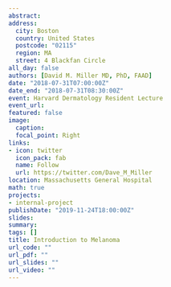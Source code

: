 ```yaml
---
abstract: 
address: 
  city: Boston
  country: United States
  postcode: "02115"
  region: MA
  street: 4 Blackfan Circle
all_day: false
authors: [David M. Miller MD, PhD, FAAD]
date: "2018-07-31T07:00:00Z"
date_end: "2018-07-31T08:30:00Z"
event: Harvard Dermatology Resident Lecture
event_url: 
featured: false
image:
  caption: 
  focal_point: Right
links:
- icon: twitter
  icon_pack: fab
  name: Follow
  url: https://twitter.com/Dave_M_Miller
location: Massachusetts General Hospital
math: true
projects:
- internal-project
publishDate: "2019-11-24T18:00:00Z"
slides: 
summary: 
tags: []
title: Introduction to Melanoma 
url_code: ""
url_pdf: ""
url_slides: ""
url_video: ""
---
```


